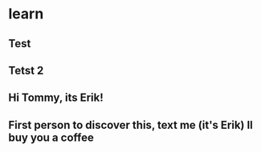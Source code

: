 # learn
## Test
## Tetst 2
## Hi Tommy, its Erik!

## First person to discover this, text me (it's Erik) Il buy you a coffee